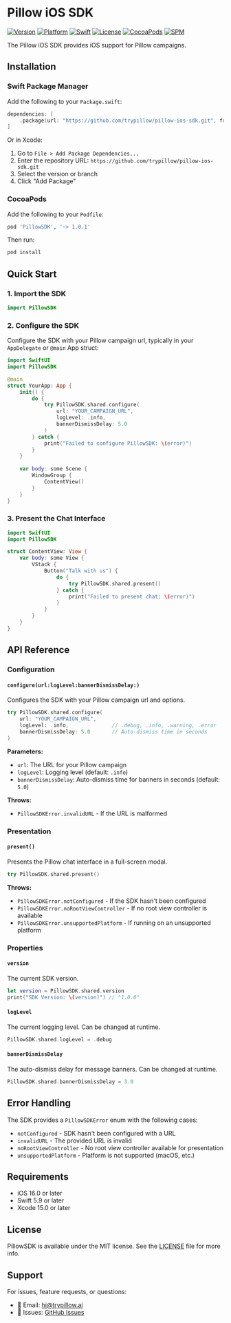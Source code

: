 # Pillow iOS SDK

[![Version](https://img.shields.io/badge/version-1.0.0-blue.svg)](https://github.com/trypillow/pillow-ios-sdk/releases)
[![Platform](https://img.shields.io/badge/platform-iOS%2016.0%2B-lightgrey.svg)](https://developer.apple.com/ios/)
[![Swift](https://img.shields.io/badge/Swift-5.9+-orange.svg)](https://swift.org)
[![License](https://img.shields.io/badge/license-MIT-green.svg)](LICENSE)
[![CocoaPods](https://img.shields.io/badge/CocoaPods-compatible-4BC51D.svg)](https://cocoapods.org/pods/PillowSDK)
[![SPM](https://img.shields.io/badge/Swift%20Package%20Manager-compatible-brightgreen.svg)](https://swift.org/package-manager/)

The Pillow iOS SDK provides iOS support for Pillow campaigns.

## Installation

### Swift Package Manager

Add the following to your `Package.swift`:

```swift
dependencies: [
    .package(url: "https://github.com/trypillow/pillow-ios-sdk.git", from: "1.0.0")
]
```

Or in Xcode:

1. Go to `File > Add Package Dependencies...`
2. Enter the repository URL: `https://github.com/trypillow/pillow-ios-sdk.git`
3. Select the version or branch
4. Click "Add Package"

### CocoaPods

Add the following to your `Podfile`:

```ruby
pod 'PillowSDK', '~> 1.0.1'
```

Then run:

```bash
pod install
```

## Quick Start

### 1. Import the SDK

```swift
import PillowSDK
```

### 2. Configure the SDK

Configure the SDK with your Pillow campaign url, typically in your `AppDelegate` or `@main` App struct:

```swift
import SwiftUI
import PillowSDK

@main
struct YourApp: App {
    init() {
        do {
            try PillowSDK.shared.configure(
                url: "YOUR_CAMPAIGN_URL",
                logLevel: .info,
                bannerDismissDelay: 5.0
            )
        } catch {
            print("Failed to configure PillowSDK: \(error)")
        }
    }
    
    var body: some Scene {
        WindowGroup {
            ContentView()
        }
    }
}
```

### 3. Present the Chat Interface

```swift
import SwiftUI
import PillowSDK

struct ContentView: View {
    var body: some View {
        VStack {
            Button("Talk with us") {
                do {
                    try PillowSDK.shared.present()
                } catch {
                    print("Failed to present chat: \(error)")
                }
            }
        }
    }
}
```

## API Reference

### Configuration

#### `configure(url:logLevel:bannerDismissDelay:)`

Configures the SDK with your Pillow campaign url and options.

```swift
try PillowSDK.shared.configure(
    url: "YOUR_CAMPAIGN_URL",
    logLevel: .info,              // .debug, .info, .warning, .error
    bannerDismissDelay: 5.0       // Auto-dismiss time in seconds
)
```

**Parameters:**
- `url`: The URL for your Pillow campaign
- `logLevel`: Logging level (default: `.info`)
- `bannerDismissDelay`: Auto-dismiss time for banners in seconds (default: `5.0`)

**Throws:**
- `PillowSDKError.invalidURL` - If the URL is malformed

### Presentation

#### `present()`

Presents the Pillow chat interface in a full-screen modal.

```swift
try PillowSDK.shared.present()
```

**Throws:**
- `PillowSDKError.notConfigured` - If the SDK hasn't been configured
- `PillowSDKError.noRootViewController` - If no root view controller is available
- `PillowSDKError.unsupportedPlatform` - If running on an unsupported platform

### Properties

#### `version`

The current SDK version.

```swift
let version = PillowSDK.shared.version
print("SDK Version: \(version)") // "1.0.0"
```

#### `logLevel`

The current logging level. Can be changed at runtime.

```swift
PillowSDK.shared.logLevel = .debug
```

#### `bannerDismissDelay`

The auto-dismiss delay for message banners. Can be changed at runtime.

```swift
PillowSDK.shared.bannerDismissDelay = 3.0
```

## Error Handling

The SDK provides a `PillowSDKError` enum with the following cases:

- `notConfigured` - SDK hasn't been configured with a URL
- `invalidURL` - The provided URL is invalid
- `noRootViewController` - No root view controller available for presentation
- `unsupportedPlatform` - Platform is not supported (macOS, etc.)

## Requirements

- iOS 16.0 or later
- Swift 5.9 or later
- Xcode 15.0 or later

## License

PillowSDK is available under the MIT license. See the [LICENSE](LICENSE) file for more info.

## Support

For issues, feature requests, or questions:
- 📧 Email: hi@trypillow.ai
- 🐛 Issues: [GitHub Issues](https://github.com/trypillow/pillow-ios-sdk/issues)








